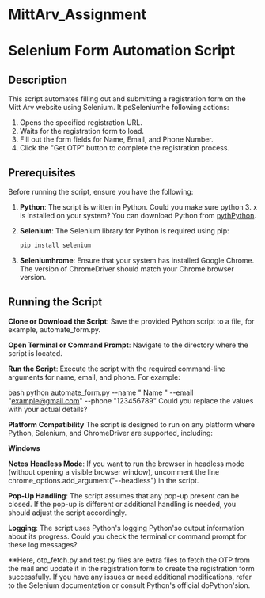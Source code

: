 # MittArv_Assignment

# Selenium Form Automation Script

## Description

This script automates filling out and submitting a registration form on the Mitt Arv website using Selenium. It peSeleniumhe following actions:
1. Opens the specified registration URL.
2. Waits for the registration form to load.
3. Fill out the form fields for Name, Email, and Phone Number.
4. Click the "Get OTP" button to complete the registration process.

## Prerequisites

Before running the script, ensure you have the following:

1. **Python**: The script is written in Python. Could you make sure python 3. x is installed on your system? You can download Python from [pythPython](https://www.python.org/downloads/).

2. **Selenium**: The Selenium library for Python is required using pip:

   ```bash
   pip install selenium

3. **Seleniumhrome**: Ensure that your system has installed Google Chrome. The version of ChromeDriver should match your Chrome browser version.

## Running the Script
**Clone or Download the Script**: Save the provided Python script to a file, for example, automate_form.py.

**Open Terminal or Command Prompt**: Navigate to the directory where the script is located.

**Run the Script**: Execute the script with the required command-line arguments for name, email, and phone. For example:

bash
python automate_form.py --name " Name " --email "example@gmail.com" --phone "123456789"
Could you replace the values with your actual details?

**Platform Compatibility**
The script is designed to run on any platform where Python, Selenium, and ChromeDriver are supported, including:

**Windows**

**Notes**
**Headless Mode**: If you want to run the browser in headless mode (without opening a visible browser window), uncomment the line chrome_options.add_argument("--headless") in the script.

**Pop-Up Handling**: The script assumes that any pop-up present can be closed. If the pop-up is different or additional handling is needed, you should adjust the script accordingly.

**Logging**: The script uses Python's logging Python'so output information about its progress. Could you check the terminal or command prompt for these log messages?

**Here, otp_fetch.py and test.py files are extra files to fetch the OTP from the mail and update it in the registration form to create the registration form successfully.
If you have any issues or need additional modifications, refer to the Selenium documentation or consult Python's official doPython'sion.
